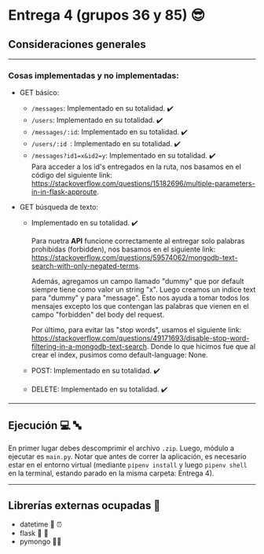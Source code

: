 # Entrega 4 (grupos 36 y 85) :sunglasses:

## Consideraciones generales
---

### Cosas implementadas y no implementadas:

* GET básico:
   * ```/messages```: Implementado en su totalidad. :heavy_check_mark:
   * ```/users```: Implementado en su totalidad. :heavy_check_mark:
   * ```/messages/:id```: Implementado en su totalidad. :heavy_check_mark:
   * ```/users/:id ```: Implementado en su totalidad. :heavy_check_mark:
   * ```/messages?id1=x&id2=y```: Implementado en su totalidad. :heavy_check_mark:  
   Para acceder a los id's entregados en la ruta, nos basamos en el código del siguiente link: https://stackoverflow.com/questions/15182696/multiple-parameters-in-in-flask-approute.
   
* GET búsqueda de texto: 
    - Implementado en su totalidad. :heavy_check_mark:

      Para nuetra __API__ funcione correctamente al entregar solo palabras prohibidas (forbidden), nos basamos en el siguiente link: https://stackoverflow.com/questions/59574062/mongodb-text-search-with-only-negated-terms.  

      Además, agregamos un campo llamado "dummy" que por default siempre tiene como valor un string "x". Luego creamos un indice text para "dummy" y para "message". Esto nos ayuda a tomar todos los mensajes excepto los que contengan las palabras que vienen en el campo "forbidden" del body del request.

        Por último, para evitar las "stop words", usamos el siguiente link: https://stackoverflow.com/questions/49171693/disable-stop-word-filtering-in-a-mongodb-text-search.  Donde lo que hicimos fue que al crear el index, pusimos como default-language: None.

    * POST: Implementado en su totalidad. :heavy_check_mark:

    * DELETE: Implementado en su totalidad. :heavy_check_mark:
 
---
## Ejecución :computer:  :abc:

En primer lugar debes descomprimir el archivo `.zip`. Luego, módulo a ejecutar es  ```main.py```. 
Notar que antes de correr la aplicación, es necesario estar en el entorno virtual (mediante ```pipenv install``` y luego ```pipenv shell``` en la terminal, estando parado en la misma carpeta: Entrega 4).

---

## Librerías externas ocupadas :book:

* datetime :date: :alarm_clock:
* flask :postal_horn: :gun:
* pymongo :snake::seedling:
